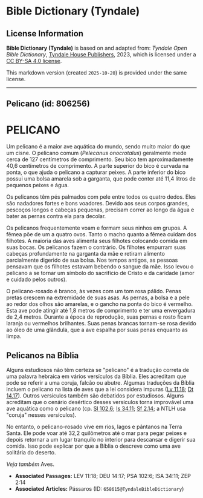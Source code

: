 # Bible Dictionary (Tyndale)

## License Information

**Bible Dictionary (Tyndale)** is based on and adapted from: _Tyndale Open Bible Dictionary_, [Tyndale House Publishers](https://tyndaleopenresources.com/), 2023, which is licensed under a [CC BY-SA 4.0 license](https://creativecommons.org/licenses/by-sa/4.0/legalcode.en).

This markdown version (created `2025-10-20`) is provided under the same license.



--------------------------------

## Pelicano (id: 806256)

PELICANO
========

Um pelicano é a maior ave aquática do mundo, sendo muito maior do que um cisne. O pelicano comum (*Pelecanus onocrotalus*) geralmente mede cerca de 127 centímetros de comprimento. Seu bico tem aproximadamente 40,6 centímetros de comprimento. A parte superior do bico é curvada na ponta, o que ajuda o pelicano a capturar peixes. A parte inferior do bico possui uma bolsa amarela sob a garganta, que pode conter até 11,4 litros de pequenos peixes e água.

Os pelicanos têm pés palmados com pele entre todos os quatro dedos. Eles são nadadores fortes e bons voadores. Devido aos seus corpos grandes, pescoços longos e cabeças pequenas, precisam correr ao longo da água e bater as pernas contra ela para decolar.

Os pelicanos frequentemente voam e formam seus ninhos em grupos. A fêmea põe de um a quatro ovos. Tanto o macho quanto a fêmea cuidam dos filhotes. A maioria das aves alimenta seus filhotes colocando comida em suas bocas. Os pelicanos fazem o contrário. Os filhotes empurram suas cabeças profundamente na garganta da mãe e retiram alimento parcialmente digerido de sua bolsa. Nos tempos antigos, as pessoas pensavam que os filhotes estavam bebendo o sangue da mãe. Isso levou o pelicano a se tornar um símbolo do sacrifício de Cristo e da caridade (amor e cuidado pelos outros).

O pelicano\-rosado é branco, às vezes com um tom rosa pálido. Penas pretas crescem na extremidade de suas asas. As pernas, a bolsa e a pele ao redor dos olhos são amarelas, e o gancho na ponta do bico é vermelho. Esta ave pode atingir até 1,8 metros de comprimento e ter uma envergadura de 2,4 metros. Durante a época de reprodução, suas pernas e rosto ficam laranja ou vermelhos brilhantes. Suas penas brancas tornam\-se rosa devido ao óleo de uma glândula, que a ave espalha por suas penas enquanto as limpa.

**Pelicanos na Bíblia**
-----------------------

Alguns estudiosos não têm certeza se "pelicano" é a tradução correta de uma palavra hebraica em vários versículos da Bíblia. Eles acreditam que pode se referir a uma coruja, falcão ou abutre. Algumas traduções da Bíblia incluem o pelicano na lista de aves que a lei considera impuras ([Lv 11\.18](https://ref.ly/Lev11:18); [Dt 14\.17](https://ref.ly/Deut14:17)). Outros versículos também são debatidos por estudiosos. Alguns acreditam que o cenário desértico desses versículos torna improvável uma ave aquática como o pelicano (cp. [Sl 102\.6](https://ref.ly/Ps102:6); [Is 34\.11](https://ref.ly/Isa34:11); [Sf 2\.14](https://ref.ly/Zeph2:14); a NTLH usa "coruja" nesses versículos).

No entanto, o pelicano\-rosado vive em rios, lagos e pântanos na Terra Santa. Ele pode voar até 32,2 quilômetros até o mar para pegar peixes e depois retornar a um lugar tranquilo no interior para descansar e digerir sua comida. Isso pode explicar por que a Bíblia o descreve como uma ave solitária do deserto.

*Veja também* Aves.

* **Associated Passages:** LEV 11:18; DEU 14:17; PSA 102:6; ISA 34:11; ZEP 2:14
* **Associated Articles:** Pássaros (ID: `658615@TyndaleBibleDictionary`)

